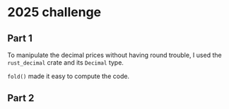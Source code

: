 # 2025 challenge

## Part 1

To manipulate the decimal prices without having round trouble, I used the `rust_decimal` crate and its `Decimal` type.

`fold()` made it easy to compute the code.

## Part 2

